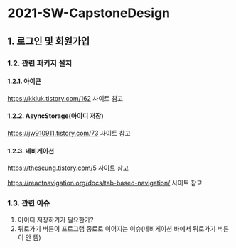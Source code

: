 # 2021-SW-CapstoneDesign
## 1. 로그인 및 회원가입

### 1.2. 관련 패키지 설치
#### 1.2.1. 아이콘
https://kkiuk.tistory.com/162 사이트 참고
#### 1.2.2. AsyncStorage(아이디 저장)
https://jw910911.tistory.com/73 사이트 참고
#### 1.2.3. 네비게이션
https://theseung.tistory.com/5 사이트 참고

https://reactnavigation.org/docs/tab-based-navigation/ 사이트 참고

### 1.3. 관련 이슈
1) 아이디 저장하기가 필요한가?
2) 뒤로가기 버튼이 프로그램 종료로 이어지는 이슈(네비게이션 바에서 뒤로가기 버튼이 안 뜸)
